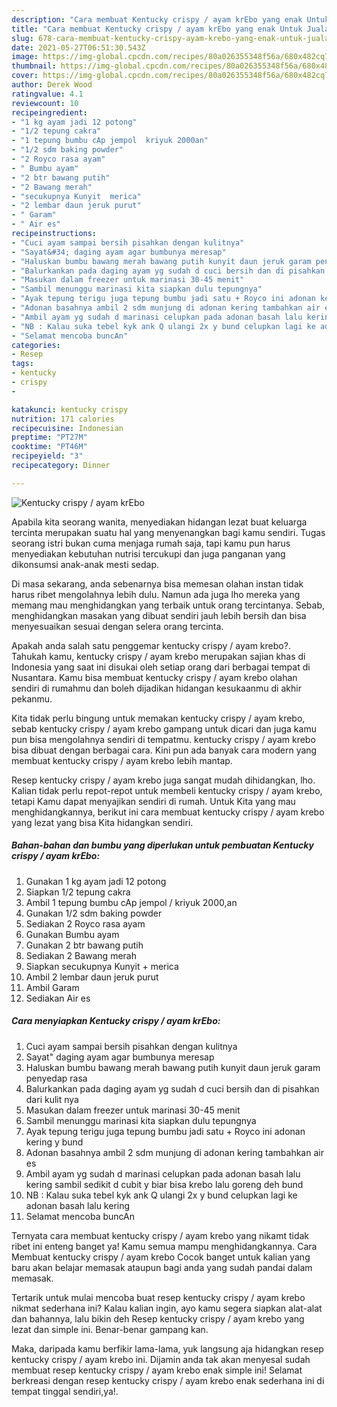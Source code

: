 ```yaml
---
description: "Cara membuat Kentucky crispy / ayam krEbo yang enak Untuk Jualan"
title: "Cara membuat Kentucky crispy / ayam krEbo yang enak Untuk Jualan"
slug: 678-cara-membuat-kentucky-crispy-ayam-krebo-yang-enak-untuk-jualan
date: 2021-05-27T06:51:30.543Z
image: https://img-global.cpcdn.com/recipes/80a026355348f56a/680x482cq70/kentucky-crispy-ayam-krebo-foto-resep-utama.jpg
thumbnail: https://img-global.cpcdn.com/recipes/80a026355348f56a/680x482cq70/kentucky-crispy-ayam-krebo-foto-resep-utama.jpg
cover: https://img-global.cpcdn.com/recipes/80a026355348f56a/680x482cq70/kentucky-crispy-ayam-krebo-foto-resep-utama.jpg
author: Derek Wood
ratingvalue: 4.1
reviewcount: 10
recipeingredient:
- "1 kg ayam jadi 12 potong"
- "1/2 tepung cakra"
- "1 tepung bumbu cAp jempol  kriyuk 2000an"
- "1/2 sdm baking powder"
- "2 Royco rasa ayam"
- " Bumbu ayam"
- "2 btr bawang putih"
- "2 Bawang merah"
- "secukupnya Kunyit  merica"
- "2 lembar daun jeruk purut"
- " Garam"
- " Air es"
recipeinstructions:
- "Cuci ayam sampai bersih pisahkan dengan kulitnya"
- "Sayat&#34; daging ayam agar bumbunya meresap"
- "Haluskan bumbu bawang merah bawang putih kunyit daun jeruk garam penyedap rasa"
- "Balurkankan pada daging ayam yg sudah d cuci bersih dan di pisahkan dari kulit nya"
- "Masukan dalam freezer untuk marinasi 30-45 menit"
- "Sambil menunggu marinasi kita siapkan dulu tepungnya"
- "Ayak tepung terigu juga tepung bumbu jadi satu + Royco ini adonan kering y bund"
- "Adonan basahnya ambil 2 sdm munjung di adonan kering tambahkan air es"
- "Ambil ayam yg sudah d marinasi celupkan pada adonan basah lalu kering sambil sedikit d cubit y biar bisa krebo lalu goreng deh bund"
- "NB : Kalau suka tebel kyk ank Q ulangi 2x y bund celupkan lagi ke adonan basah lalu kering"
- "Selamat mencoba buncAn"
categories:
- Resep
tags:
- kentucky
- crispy
- 

katakunci: kentucky crispy  
nutrition: 171 calories
recipecuisine: Indonesian
preptime: "PT27M"
cooktime: "PT46M"
recipeyield: "3"
recipecategory: Dinner

---
```



![Kentucky crispy / ayam krEbo](https://img-global.cpcdn.com/recipes/80a026355348f56a/680x482cq70/kentucky-crispy-ayam-krebo-foto-resep-utama.jpg)

Apabila kita seorang wanita, menyediakan hidangan lezat buat keluarga tercinta merupakan suatu hal yang menyenangkan bagi kamu sendiri. Tugas seorang istri bukan cuma menjaga rumah saja, tapi kamu pun harus menyediakan kebutuhan nutrisi tercukupi dan juga panganan yang dikonsumsi anak-anak mesti sedap.

Di masa  sekarang, anda sebenarnya bisa memesan olahan instan tidak harus ribet mengolahnya lebih dulu. Namun ada juga lho mereka yang memang mau menghidangkan yang terbaik untuk orang tercintanya. Sebab, menghidangkan masakan yang dibuat sendiri jauh lebih bersih dan bisa menyesuaikan sesuai dengan selera orang tercinta. 



Apakah anda salah satu penggemar kentucky crispy / ayam krebo?. Tahukah kamu, kentucky crispy / ayam krebo merupakan sajian khas di Indonesia yang saat ini disukai oleh setiap orang dari berbagai tempat di Nusantara. Kamu bisa membuat kentucky crispy / ayam krebo olahan sendiri di rumahmu dan boleh dijadikan hidangan kesukaanmu di akhir pekanmu.

Kita tidak perlu bingung untuk memakan kentucky crispy / ayam krebo, sebab kentucky crispy / ayam krebo gampang untuk dicari dan juga kamu pun bisa mengolahnya sendiri di tempatmu. kentucky crispy / ayam krebo bisa dibuat dengan berbagai cara. Kini pun ada banyak cara modern yang membuat kentucky crispy / ayam krebo lebih mantap.

Resep kentucky crispy / ayam krebo juga sangat mudah dihidangkan, lho. Kalian tidak perlu repot-repot untuk membeli kentucky crispy / ayam krebo, tetapi Kamu dapat menyajikan sendiri di rumah. Untuk Kita yang mau menghidangkannya, berikut ini cara membuat kentucky crispy / ayam krebo yang lezat yang bisa Kita hidangkan sendiri.

<!--inarticleads1-->

##### Bahan-bahan dan bumbu yang diperlukan untuk pembuatan Kentucky crispy / ayam krEbo:

1. Gunakan 1 kg ayam jadi 12 potong
1. Siapkan 1/2 tepung cakra
1. Ambil 1 tepung bumbu cAp jempol / kriyuk 2000,an
1. Gunakan 1/2 sdm baking powder
1. Sediakan 2 Royco rasa ayam
1. Gunakan  Bumbu ayam
1. Gunakan 2 btr bawang putih
1. Sediakan 2 Bawang merah
1. Siapkan secukupnya Kunyit + merica
1. Ambil 2 lembar daun jeruk purut
1. Ambil  Garam
1. Sediakan  Air es




<!--inarticleads2-->

##### Cara menyiapkan Kentucky crispy / ayam krEbo:

1. Cuci ayam sampai bersih pisahkan dengan kulitnya
1. Sayat&#34; daging ayam agar bumbunya meresap
1. Haluskan bumbu bawang merah bawang putih kunyit daun jeruk garam penyedap rasa
1. Balurkankan pada daging ayam yg sudah d cuci bersih dan di pisahkan dari kulit nya
1. Masukan dalam freezer untuk marinasi 30-45 menit
1. Sambil menunggu marinasi kita siapkan dulu tepungnya
1. Ayak tepung terigu juga tepung bumbu jadi satu + Royco ini adonan kering y bund
1. Adonan basahnya ambil 2 sdm munjung di adonan kering tambahkan air es
1. Ambil ayam yg sudah d marinasi celupkan pada adonan basah lalu kering sambil sedikit d cubit y biar bisa krebo lalu goreng deh bund
1. NB : Kalau suka tebel kyk ank Q ulangi 2x y bund celupkan lagi ke adonan basah lalu kering
1. Selamat mencoba buncAn




Ternyata cara membuat kentucky crispy / ayam krebo yang nikamt tidak ribet ini enteng banget ya! Kamu semua mampu menghidangkannya. Cara Membuat kentucky crispy / ayam krebo Cocok banget untuk kalian yang baru akan belajar memasak ataupun bagi anda yang sudah pandai dalam memasak.

Tertarik untuk mulai mencoba buat resep kentucky crispy / ayam krebo nikmat sederhana ini? Kalau kalian ingin, ayo kamu segera siapkan alat-alat dan bahannya, lalu bikin deh Resep kentucky crispy / ayam krebo yang lezat dan simple ini. Benar-benar gampang kan. 

Maka, daripada kamu berfikir lama-lama, yuk langsung aja hidangkan resep kentucky crispy / ayam krebo ini. Dijamin anda tak akan menyesal sudah membuat resep kentucky crispy / ayam krebo enak simple ini! Selamat berkreasi dengan resep kentucky crispy / ayam krebo enak sederhana ini di tempat tinggal sendiri,ya!.

